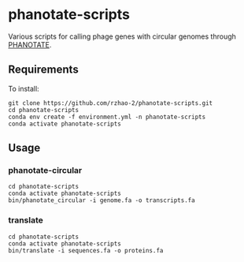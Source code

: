 # phanotate-scripts
Various scripts for calling phage genes with circular genomes through [PHANOTATE](https://github.com/deprekate/PHANOTATE).

## Requirements
To install:
```
git clone https://github.com/rzhao-2/phanotate-scripts.git
cd phanotate-scripts
conda env create -f environment.yml -n phanotate-scripts
conda activate phanotate-scripts
```

## Usage

### phanotate-circular
```
cd phanotate-scripts
conda activate phanotate-scripts
bin/phanotate_circular -i genome.fa -o transcripts.fa
```
### translate
```
cd phanotate-scripts
conda activate phanotate-scripts
bin/translate -i sequences.fa -o proteins.fa
```
